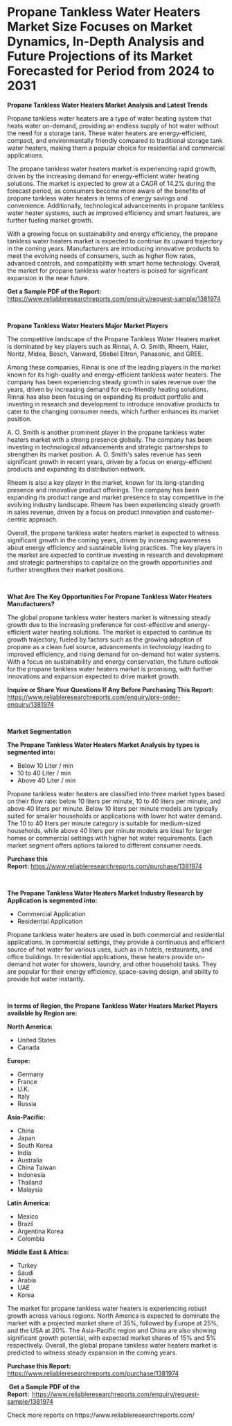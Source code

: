 <p><h1>Propane Tankless Water Heaters Market Size Focuses on Market Dynamics, In-Depth Analysis and Future Projections of its Market Forecasted for Period from 2024 to 2031</h1></p><p><strong>Propane Tankless Water Heaters Market Analysis and Latest Trends</strong></p>
<p><p>Propane tankless water heaters are a type of water heating system that heats water on-demand, providing an endless supply of hot water without the need for a storage tank. These water heaters are energy-efficient, compact, and environmentally friendly compared to traditional storage tank water heaters, making them a popular choice for residential and commercial applications.</p><p>The propane tankless water heaters market is experiencing rapid growth, driven by the increasing demand for energy-efficient water heating solutions. The market is expected to grow at a CAGR of 14.2% during the forecast period, as consumers become more aware of the benefits of propane tankless water heaters in terms of energy savings and convenience. Additionally, technological advancements in propane tankless water heater systems, such as improved efficiency and smart features, are further fueling market growth.</p><p>With a growing focus on sustainability and energy efficiency, the propane tankless water heaters market is expected to continue its upward trajectory in the coming years. Manufacturers are introducing innovative products to meet the evolving needs of consumers, such as higher flow rates, advanced controls, and compatibility with smart home technology. Overall, the market for propane tankless water heaters is poised for significant expansion in the near future.</p></p>
<p><strong>Get a Sample PDF of the Report:&nbsp;</strong> <a href="https://www.reliableresearchreports.com/enquiry/request-sample/1381974">https://www.reliableresearchreports.com/enquiry/request-sample/1381974</a></p>
<p>&nbsp;</p>
<p><strong>Propane Tankless Water Heaters Major Market Players</strong></p>
<p><p>The competitive landscape of the Propane Tankless Water Heaters market is dominated by key players such as Rinnai, A. O. Smith, Rheem, Haier, Noritz, Midea, Bosch, Vanward, Stiebel Eltron, Panasonic, and GREE.</p><p>Among these companies, Rinnai is one of the leading players in the market known for its high-quality and energy-efficient tankless water heaters. The company has been experiencing steady growth in sales revenue over the years, driven by increasing demand for eco-friendly heating solutions. Rinnai has also been focusing on expanding its product portfolio and investing in research and development to introduce innovative products to cater to the changing consumer needs, which further enhances its market position.</p><p>A. O. Smith is another prominent player in the propane tankless water heaters market with a strong presence globally. The company has been investing in technological advancements and strategic partnerships to strengthen its market position. A. O. Smith's sales revenue has seen significant growth in recent years, driven by a focus on energy-efficient products and expanding its distribution network.</p><p>Rheem is also a key player in the market, known for its long-standing presence and innovative product offerings. The company has been expanding its product range and market presence to stay competitive in the evolving industry landscape. Rheem has been experiencing steady growth in sales revenue, driven by a focus on product innovation and customer-centric approach.</p><p>Overall, the propane tankless water heaters market is expected to witness significant growth in the coming years, driven by increasing awareness about energy efficiency and sustainable living practices. The key players in the market are expected to continue investing in research and development and strategic partnerships to capitalize on the growth opportunities and further strengthen their market positions.</p></p>
<p>&nbsp;</p>
<p><strong>What Are The Key Opportunities For Propane Tankless Water Heaters Manufacturers?</strong></p>
<p><p>The global propane tankless water heaters market is witnessing steady growth due to the increasing preference for cost-effective and energy-efficient water heating solutions. The market is expected to continue its growth trajectory, fueled by factors such as the growing adoption of propane as a clean fuel source, advancements in technology leading to improved efficiency, and rising demand for on-demand hot water systems. With a focus on sustainability and energy conservation, the future outlook for the propane tankless water heaters market is promising, with further innovations and expansion expected to drive market growth.</p></p>
<p><strong>Inquire or Share Your Questions If Any Before Purchasing This Report:</strong> <a href="https://www.reliableresearchreports.com/enquiry/pre-order-enquiry/1381974">https://www.reliableresearchreports.com/enquiry/pre-order-enquiry/1381974</a></p>
<p>&nbsp;</p>
<p><strong>Market Segmentation</strong></p>
<p><strong>The Propane Tankless Water Heaters Market Analysis by types is segmented into:</strong></p>
<p><ul><li>Below 10 Liter / min</li><li>10 to 40 Liter / min</li><li>Above 40 Liter / min</li></ul></p>
<p><p>Propane tankless water heaters are classified into three market types based on their flow rate: below 10 liters per minute, 10 to 40 liters per minute, and above 40 liters per minute. Below 10 liters per minute models are typically suited for smaller households or applications with lower hot water demand. The 10 to 40 liters per minute category is suitable for medium-sized households, while above 40 liters per minute models are ideal for larger homes or commercial settings with higher hot water requirements. Each market segment offers options tailored to different consumer needs.</p></p>
<p><strong>Purchase this Report:&nbsp;</strong><a href="https://www.reliableresearchreports.com/purchase/1381974">https://www.reliableresearchreports.com/purchase/1381974</a></p>
<p>&nbsp;</p>
<p><strong>The Propane Tankless Water Heaters Market Industry Research by Application is segmented into:</strong></p>
<p><ul><li>Commercial Application</li><li>Residential Application</li></ul></p>
<p><p>Propane tankless water heaters are used in both commercial and residential applications. In commercial settings, they provide a continuous and efficient source of hot water for various uses, such as in hotels, restaurants, and office buildings. In residential applications, these heaters provide on-demand hot water for showers, laundry, and other household tasks. They are popular for their energy efficiency, space-saving design, and ability to provide hot water instantly.</p></p>
<p>&nbsp;</p>
<p><strong>In terms of Region, the Propane Tankless Water Heaters Market Players available by Region are:</strong></p>
<p>
    <p> <strong> North America: </strong>
        <ul>
            <li>United States</li>
            <li>Canada</li>
        </ul>
        </p> 
    <p> <strong> Europe: </strong>
        <ul>
            <li>Germany</li>
            <li>France</li>
            <li>U.K.</li>
            <li>Italy</li>
            <li>Russia</li>
        </ul>
        </p> 
    <p> <strong> Asia-Pacific: </strong>
        <ul>
            <li>China</li>
            <li>Japan</li>
            <li>South Korea</li>
            <li>India</li>
            <li>Australia</li>
            <li>China Taiwan</li>
            <li>Indonesia</li>
            <li>Thailand</li>
            <li>Malaysia</li>
        </ul>
        </p> 
    <p> <strong> Latin America: </strong>
        <ul>
            <li>Mexico</li>
            <li>Brazil</li>
            <li>Argentina Korea</li>
            <li>Colombia</li>
        </ul>
        </p> 
    <p> <strong> Middle East & Africa: </strong>
        <ul>
            <li>Turkey</li>
            <li>Saudi</li>
            <li>Arabia</li>
            <li>UAE</li>
            <li>Korea</li>
        </ul>
    </p>
    </p>
<p><p>The market for propane tankless water heaters is experiencing robust growth across various regions. North America is expected to dominate the market with a projected market share of 35%, followed by Europe at 25%, and the USA at 20%. The Asia-Pacific region and China are also showing significant growth potential, with expected market shares of 15% and 5% respectively. Overall, the global propane tankless water heaters market is predicted to witness steady expansion in the coming years.</p></p>
<p><strong>Purchase this Report: </strong><a href="https://www.reliableresearchreports.com/purchase/1381974">https://www.reliableresearchreports.com/purchase/1381974</a></p>
<p>&nbsp;<strong>Get a Sample PDF of the Report:&nbsp;&nbsp;</strong><a href="https://www.reliableresearchreports.com/enquiry/request-sample/1381974">https://www.reliableresearchreports.com/enquiry/request-sample/1381974</a></p>
<p><strong></strong></p>
<p>Check more reports on https://www.reliableresearchreports.com/</p>